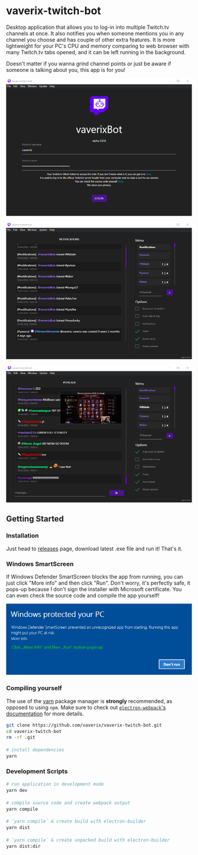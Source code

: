 
# vaverix-twitch-bot

Desktop application that allows you to log-in into multiple Twitch.tv channels at once. It also notifies you when someone mentions you in any channel you choose and has couple of other extra features.
It is more lightweight for your PC's CPU and memory comparing to web browser with many Twitch.tv tabs opened, and it can be left running in the background.

Doesn't matter if you wanna grind channel points or just be aware if someone is talking about you, this app is for you!

![Screenshot](screen1.png)

![Screenshot](screen2.png)

![Screenshot](screen3.png)

## Getting Started

### Installation

Just head to [releases](https://github.com/vaverix/vaverix-twitch-bot/releases) page, download latest .exe file and run it! That's it.

### Windows SmartScreen

If Windows Defender SmartScreen blocks the app from running, you can just click "More info" and then click "Run". Don't worry, it's perfectly safe, it pops-up because I don't sign the installer with Microsoft certificate. You can even check the source code and compile the app yourself!

![Screenshot](smartscreen.png)

### Compiling yourself

The use of the [yarn](https://yarnpkg.com/) package manager is **strongly** recommended, as opposed to using `npm`.
Make sure to check out [`electron-webpack`'s documentation](https://webpack.electron.build/) for more details.

```bash
git clone https://github.com/vaverix/vaverix-twitch-bot.git
cd vaverix-twitch-bot
rm -rf .git

# install dependencies
yarn
```

### Development Scripts

```bash
# run application in development mode
yarn dev

# compile source code and create webpack output
yarn compile

# `yarn compile` & create build with electron-builder
yarn dist

# `yarn compile` & create unpacked build with electron-builder
yarn dist:dir
```

